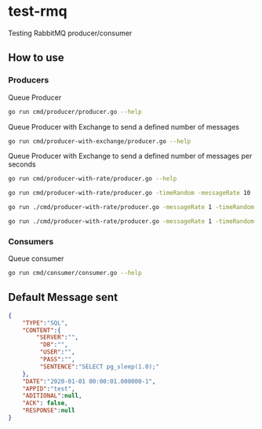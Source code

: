 # test-rmq

Testing RabbitMQ producer/consumer

## How to use

### Producers

Queue Producer

```bash
go run cmd/producer/producer.go --help
```

Queue Producer with Exchange to send a defined number of messages

```bash
go run cmd/producer-with-exchange/producer.go --help
```

Queue Producer with Exchange to send a defined number of messages per seconds

```bash
go run cmd/producer-with-rate/producer.go --help
```

```bash
go run cmd/producer-with-rate/producer.go -timeRandom -messageRate 10
```

```bash
go run ./cmd/producer-with-rate/producer.go -messageRate 1 -timeRandom --debug
```

```bash
go run ./cmd/producer-with-rate/producer.go -messageRate 1 -timeRandom -timeRandomMin 1 -timeRandomMax 11
```

### Consumers

Queue consumer

```bash
go run cmd/consumer/consumer.go --help
```

## Default Message sent

```json
{
    "TYPE":"SQL",
    "CONTENT":{
        "SERVER":"",
         "DB":"",
         "USER":"",
         "PASS":"",
         "SENTENCE":"SELECT pg_sleep(1.0);"
    },
    "DATE":"2020-01-01 00:00:01.000000-1",
    "APPID":"test",
    "ADITIONAL":null,
    "ACK": false,
    "RESPONSE":null
}
```
